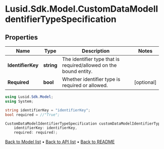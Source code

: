 # Lusid.Sdk.Model.CustomDataModelIdentifierTypeSpecification

## Properties

Name | Type | Description | Notes
------------ | ------------- | ------------- | -------------
**IdentifierKey** | **string** | The identifier type that is required/allowed on the bound entity. | 
**Required** | **bool** | Whether identifier type is required or allowed. | [optional] 

```csharp
using Lusid.Sdk.Model;
using System;

string identifierKey = "identifierKey";
bool required = //"True";

CustomDataModelIdentifierTypeSpecification customDataModelIdentifierTypeSpecificationInstance = new CustomDataModelIdentifierTypeSpecification(
    identifierKey: identifierKey,
    required: required);
```

[Back to Model list](../README.md#documentation-for-models) &#8226; [Back to API list](../README.md#documentation-for-api-endpoints) &#8226; [Back to README](../README.md)
